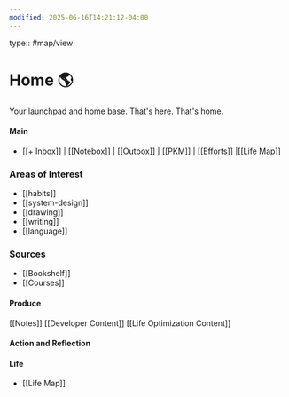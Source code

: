 ```yaml
---
modified: 2025-06-16T14:21:12-04:00
---
```

type:: #map/view 
# Home 🌎
Your launchpad and home base. That's here. That's home.

#### Main
- [[+ Inbox]] | [[Notebox]] | [[Outbox]] | [[PKM]] | [[Efforts]] |[[Life Map]]

### Areas of Interest
- [[habits]]
- [[system-design]]
- [[drawing]]
- [[writing]]
- [[language]]

### Sources
- [[Bookshelf]]
- [[Courses]]

#### Produce
[[Notes]]
[[Developer Content]]
[[Life Optimization Content]]

#### Action and Reflection

#### Life
- [[Life Map]]
